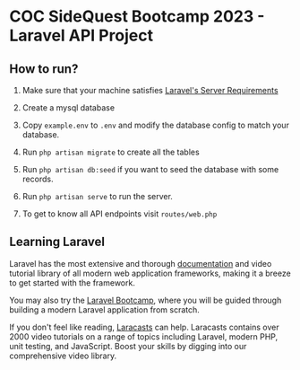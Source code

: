 
# COC SideQuest Bootcamp 2023 - Laravel API Project

## How to run?

1. Make sure that your machine satisfies [Laravel's Server Requirements](https://laravel.com/docs/9.x/deployment#server-requirements)

2. Create a mysql database

3. Copy `example.env` to `.env` and modify the database config to match your database.

4. Run `php artisan migrate` to create all the tables

5. Run `php artisan db:seed` if you want to seed the database with some records.

6. Run `php artisan serve` to run the server.

7. To get to know all API endpoints visit `routes/web.php`

## Learning Laravel

Laravel has the most extensive and thorough [documentation](https://laravel.com/docs) and video tutorial library of all modern web application frameworks, making it a breeze to get started with the framework.

You may also try the [Laravel Bootcamp](https://bootcamp.laravel.com), where you will be guided through building a modern Laravel application from scratch.

If you don't feel like reading, [Laracasts](https://laracasts.com) can help. Laracasts contains over 2000 video tutorials on a range of topics including Laravel, modern PHP, unit testing, and JavaScript. Boost your skills by digging into our comprehensive video library.
